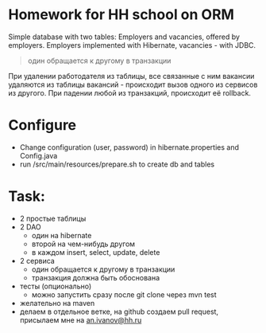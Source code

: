 # Homework for HH school on ORM

Simple database with two tables: Employers and vacancies, offered by employers.
Employers implemented with Hibernate, vacancies - with JDBC.

> один обращается к другому в транзакции

При удалении работодателя из таблицы, все связанные с ним вакансии удаляются из таблицы вакансий - происходит вызов одного из сервисов из другого. При падении любой из транзакций, происходит её rollback.

# Configure
- Change configuration (user, password) in hibernate.properties and Config.java
- run /src/main/resources/prepare.sh to create db and tables

# Task:
- 2 простые таблицы
- 2 DAO
  - один на hibernate
  - второй на чем-нибудь другом
  - в каждом insert, select, update, delete
- 2 сервиса
  - один обращается к другому в транзакции
  - транзакция должна быть обоснована
- тесты (опционально)
  - можно запустить сразу после git clone через mvn test
- желательно на maven
- делаем в отдельное ветке, на github создаем pull request, присылаем
мне на an.ivanov@hh.ru

